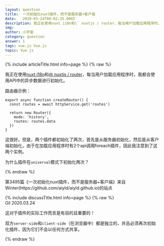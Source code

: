 ```yaml
---
layout: question
title:  一次初始化nuxt插件，而不是服务器+客户端
date:   2020-03-24T08:02:35.000Z
description: 我正在使用nuxt i18n和\` nuxtjs / router，每当用户加载应用程序时，我都会使用API​​中的异步数据进行初始化。路由器示例：...
img: 
author: 小宇宙
category: question
answer: 1
tags: vue.js Vue.js
topic: Vue.js
---
```

<div class="article-root">
  <div class="article">
    {% include articleTitle.html info=page %}
    {% raw %}
    <div class="article-content"><p><font style="vertical-align: inherit;"><font style="vertical-align: inherit;">我正在使用</font></font><a href="https://github.com/nuxt-community/nuxt-i18n" rel="nofollow noreferrer"><font style="vertical-align: inherit;"><font style="vertical-align: inherit;">nuxt i18n</font></font></a><font style="vertical-align: inherit;"><font style="vertical-align: inherit;">和</font></font><a href="https://www.npmjs.com/package/@nuxtjs/router" rel="nofollow noreferrer"><font style="vertical-align: inherit;"><font style="vertical-align: inherit;">@ nuxtjs / router</font></font></a><font style="vertical-align: inherit;"><font style="vertical-align: inherit;">，每当用户加载应用程序时，我都会使用API​​中的异步数据进行初始化。</font></font></p>

<p><font style="vertical-align: inherit;"><font style="vertical-align: inherit;">路由器示例：</font></font></p>

<pre><code>export async function createRouter() {<font></font>
  const routes = await httpService.get('routes')<font></font>
<font></font>
  return new Router({<font></font>
    mode: 'history',<font></font>
    routes: routes.data<font></font>
  })<font></font>
}<font></font>
</code></pre>

<p><font style="vertical-align: inherit;"><font style="vertical-align: inherit;">这很好。</font><font style="vertical-align: inherit;">但是，两个插件都初始化了两次，首先是从服务器初始化，然后是从客户端初始化，由于在加载应用程序时有2个api调用foreach插件，因此我注意到了这两个实例。</font></font></p>

<p><font style="vertical-align: inherit;"><font style="vertical-align: inherit;">为什么插件在</font></font><code>univerval</code><font style="vertical-align: inherit;"><font style="vertical-align: inherit;">模式下</font><font style="vertical-align: inherit;">初始化两次</font><font style="vertical-align: inherit;">？</font></font></p></div>
    {% endraw %}
  </div>
  <p class="winter_mark">第3495篇《一次初始化nuxt插件，而不是服务器+客户端》来自Winter(https://github.com/aiyld/aiyld.github.io)的站点</p>
  <div class="discuss-wrapper">
    {% include discussTitle.html info=page %}
    {% raw %}
    <div class="discuss-item">
        <div class="discuss-parent">
          <div class="discuss-meta">
            <span class="discuss-user">Gil</span>
            <span class="discuss-time">2020.03.24</span>
          </div>
          <div class="discuss-comment"><p><font style="vertical-align: inherit;"><font style="vertical-align: inherit;">这对于插件的实际工作而言是有目的且重要的！ </font></font></p>

<p><font style="vertical-align: inherit;"><font style="vertical-align: inherit;">双方</font></font><code>server-side</code><font style="vertical-align: inherit;"><font style="vertical-align: inherit;">和</font></font><code>client-side</code><font style="vertical-align: inherit;"><font style="vertical-align: inherit;">（在浏览器中）都是独立的，并且必须再次初始化插件，因为它们不会以任何方式共享。</font></font></p></div>
        </div></div>
    {% endraw %}
  </div>
<div>
